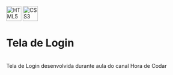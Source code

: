 <div>
<img src="https://logonoid.com/images/thumbs/html5-logo.png" width=40  alt="HTML5 Logo" /> 
<img src="https://logonoid.com/images/thumbs/css3-logo.png" width=40  alt="CSS3 Logo" /> 
</div>
<h1>Tela de Login</h1><br>
Tela de Login desenvolvida durante aula do canal Hora de Codar
